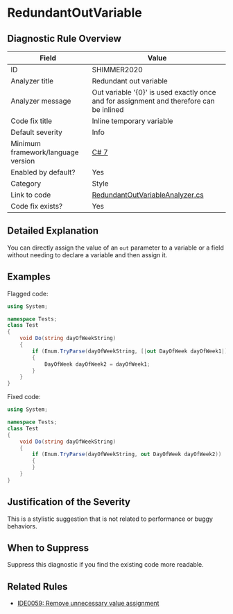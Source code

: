 # RedundantOutVariable

## Diagnostic Rule Overview

| Field                              | Value
|------------------------------------|-------
| ID                                 | SHIMMER2020
| Analyzer title                     | Redundant out variable
| Analyzer message                   | Out variable '{0}' is used exactly once and for assignment and therefore can be inlined
| Code fix title                     | Inline temporary variable
| Default severity                   | Info
| Minimum framework/language version | [C# 7](https://learn.microsoft.com/en-us/dotnet/csharp/whats-new/csharp-version-history#c-version-70)
| Enabled by default?                | Yes
| Category                           | Style
| Link to code                       | [RedundantOutVariableAnalyzer.cs](../../src/Shimmering.Analyzers/StyleRules/RedundantOutVariable/RedundantOutVariableAnalyzer.cs)
| Code fix exists?                   | Yes

## Detailed Explanation

You can directly assign the value of an `out` parameter to a variable or a field without needing to declare a variable and then assign it.

## Examples

Flagged code:
```cs
using System;

namespace Tests;
class Test
{
    void Do(string dayOfWeekString)
    {
        if (Enum.TryParse(dayOfWeekString, [|out DayOfWeek dayOfWeek1|]))
        {
            DayOfWeek dayOfWeek2 = dayOfWeek1;
        }
    }
}
```

Fixed code:
```cs
using System;

namespace Tests;
class Test
{
    void Do(string dayOfWeekString)
    {
        if (Enum.TryParse(dayOfWeekString, out DayOfWeek dayOfWeek2))
        {
        }
    }
}
```

## Justification of the Severity

This is a stylistic suggestion that is not related to performance or buggy behaviors.

## When to Suppress

Suppress this diagnostic if you find the existing code more readable.

## Related Rules

- [IDE0059: Remove unnecessary value assignment](https://learn.microsoft.com/en-us/dotnet/fundamentals/code-analysis/style-rules/ide0059)
